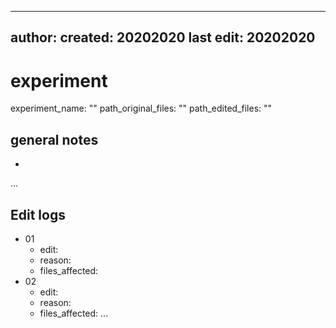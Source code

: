 ----
author: 
created: 20202020
last edit: 20202020
----

# experiment
experiment_name: ""
path_original_files: ""
path_edited_files: "" 

## general notes

- 
...
         
## Edit logs

- 01
    - edit:
    - reason:
    - files_affected:
- 02
    - edit:
    - reason:
    - files_affected:
...
